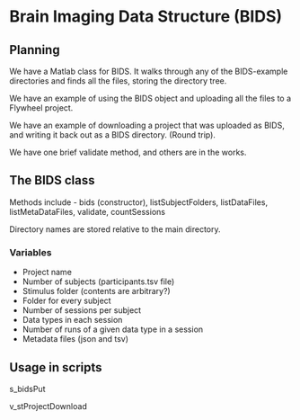 # Brain Imaging Data Structure (BIDS)

## Planning

We have a Matlab class for BIDS. It walks through any of the BIDS-example directories and finds all the files, storing the directory tree.

We have an example of using the BIDS object and uploading all the files to a Flywheel project.

We have an example of downloading a project that was uploaded as BIDS, and writing it back out as a BIDS directory.  (Round trip).

We have one brief validate method, and others are in the works.

## The BIDS class

Methods include - bids (constructor), listSubjectFolders, listDataFiles, listMetaDataFiles, validate, countSessions

Directory names are stored relative to the main directory.

### Variables

* Project name
* Number of subjects (participants.tsv file)
* Stimulus folder (contents are arbitrary?)
* Folder for every subject
* Number of sessions per subject
* Data types in each session
* Number of runs of a given data type in a session
* Metadata files (json and tsv)

## Usage in scripts

s_bidsPut

v_stProjectDownload


